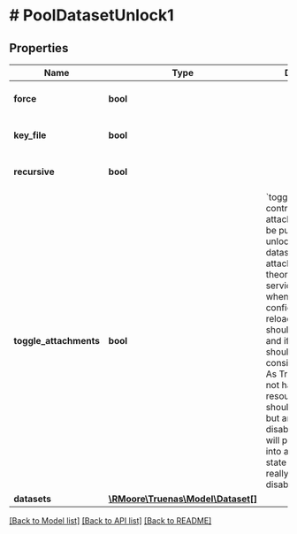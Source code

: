# # PoolDatasetUnlock1

## Properties

Name | Type | Description | Notes
------------ | ------------- | ------------- | -------------
**force** | **bool** |  | [optional] [default to false]
**key_file** | **bool** |  | [optional] [default to false]
**recursive** | **bool** |  | [optional] [default to false]
**toggle_attachments** | **bool** | &#x60;toggle_attachments&#x60; controls whether attachments  should be put in action after unlocking dataset(s). Toggling attachments can theoretically lead to service interruption when daemons configurations are reloaded (this should not happen,  and if this happens it should be considered a bug). As TrueNAS does not have a state for resources that should be unlocked but are still locked, disabling this option will put the system into an inconsistent state so it should really never be disabled. | [optional] [default to true]
**datasets** | [**\RMoore\Truenas\Model\Dataset[]**](Dataset.md) |  | [optional]

[[Back to Model list]](../../README.md#models) [[Back to API list]](../../README.md#endpoints) [[Back to README]](../../README.md)
